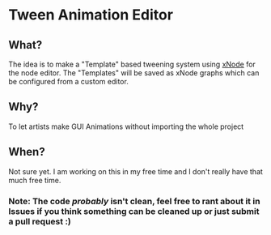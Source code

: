 # Tween Animation Editor
## What?
The idea is to make a "Template" based tweening system using [xNode](https://github.com/siccity/xnode) for the node editor. The "Templates" will be saved as xNode graphs which can be configured from a custom editor.

## Why?
To let artists make GUI Animations without importing the whole project

## When?
Not sure yet. I am working on this in my free time and I don't really have that much free time.

### Note: The code *probably* isn't clean, feel free to rant about it in Issues if you think something can be cleaned up or just submit a pull request :)
